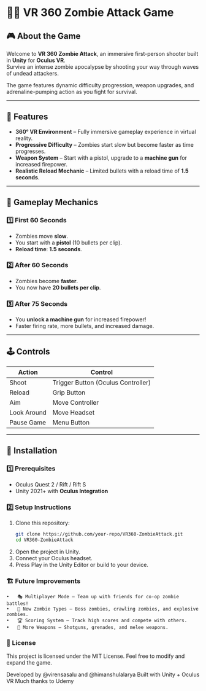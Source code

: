 # 🧟‍♂️ VR 360 Zombie Attack Game  

## 🎮 About the Game  
Welcome to **VR 360 Zombie Attack**, an immersive first-person shooter built in **Unity** for **Oculus VR**.  
Survive an intense zombie apocalypse by shooting your way through waves of undead attackers.  

The game features dynamic difficulty progression, weapon upgrades, and adrenaline-pumping action as you fight for survival.  

---

## 🚀 Features  
- **360° VR Environment** – Fully immersive gameplay experience in virtual reality.  
- **Progressive Difficulty** – Zombies start slow but become faster as time progresses.  
- **Weapon System** – Start with a pistol, upgrade to a **machine gun** for increased firepower.  
- **Realistic Reload Mechanic** – Limited bullets with a reload time of **1.5 seconds**.  

---

## 🎯 Gameplay Mechanics  

### 1️⃣ **First 60 Seconds**  
- Zombies move **slow**.  
- You start with a **pistol** (10 bullets per clip).  
- **Reload time**: **1.5 seconds**.  

### 2️⃣ **After 60 Seconds**  
- Zombies become **faster**.  
- You now have **20 bullets per clip**.  

### 3️⃣ **After 75 Seconds**  
- You **unlock a machine gun** for increased firepower!  
- Faster firing rate, more bullets, and increased damage.  

---

## 🕹️ Controls  

| Action        | Control |
|--------------|---------|
| Shoot        | Trigger Button (Oculus Controller) |
| Reload       | Grip Button |
| Aim          | Move Controller |
| Look Around  | Move Headset |
| Pause Game   | Menu Button |

---

## 🔧 Installation  

### **1️⃣ Prerequisites**  
- Oculus Quest 2 / Rift / Rift S  
- Unity 2021+ with **Oculus Integration**  

### **2️⃣ Setup Instructions**  
1. Clone this repository:  
   ```sh
   git clone https://github.com/your-repo/VR360-ZombieAttack.git
   cd VR360-ZombieAttack
2.	Open the project in Unity.
3.	Connect your Oculus headset.
4.	Press Play in the Unity Editor or build to your device.


### 🏗️ Future Improvements
	•	🎭 Multiplayer Mode – Team up with friends for co-op zombie battles!
	•	🎨 New Zombie Types – Boss zombies, crawling zombies, and explosive zombies.
	•	🏆 Scoring System – Track high scores and compete with others.
	•	🔫 More Weapons – Shotguns, grenades, and melee weapons.


 ### 📜 License

This project is licensed under the MIT License. Feel free to modify and expand the game.

Developed by @virensasalu and @himanshulalarya
Built with Unity + Oculus VR
Much thanks to Udemy
